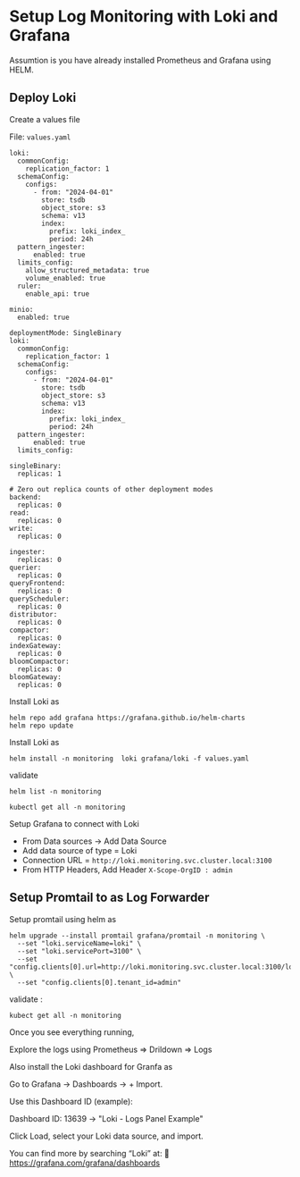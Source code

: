 # Setup Log Monitoring with Loki and Grafana 

Assumtion is you have already installed Prometheus and Grafana using HELM. 


## Deploy Loki 

Create a values file 

File: `values.yaml`

```
loki:
  commonConfig:
    replication_factor: 1
  schemaConfig:
    configs:
      - from: "2024-04-01"
        store: tsdb
        object_store: s3
        schema: v13
        index:
          prefix: loki_index_
          period: 24h
  pattern_ingester:
      enabled: true
  limits_config:
    allow_structured_metadata: true
    volume_enabled: true
  ruler:
    enable_api: true

minio:
  enabled: true

deploymentMode: SingleBinary
loki:
  commonConfig:
    replication_factor: 1
  schemaConfig:
    configs:
      - from: "2024-04-01"
        store: tsdb
        object_store: s3
        schema: v13
        index:
          prefix: loki_index_
          period: 24h
  pattern_ingester:
      enabled: true
  limits_config:

singleBinary:
  replicas: 1

# Zero out replica counts of other deployment modes
backend:
  replicas: 0
read:
  replicas: 0
write:
  replicas: 0

ingester:
  replicas: 0
querier:
  replicas: 0
queryFrontend:
  replicas: 0
queryScheduler:
  replicas: 0
distributor:
  replicas: 0
compactor:
  replicas: 0
indexGateway:
  replicas: 0
bloomCompactor:
  replicas: 0
bloomGateway:
  replicas: 0
```

Install Loki as 

```
helm repo add grafana https://grafana.github.io/helm-charts
helm repo update 
```

Install Loki as 

```
helm install -n monitoring  loki grafana/loki -f values.yaml
```

validate 
```
helm list -n monitoring 

kubectl get all -n monitoring 
```

Setup Grafana to connect with Loki 

  * From Data sources -> Add Data Source   
  * Add data source of type = Loki   
  * Connection URL = `http://loki.monitoring.svc.cluster.local:3100`  
  * From HTTP Headers, Add Header `X-Scope-OrgID : admin`


## Setup Promtail to as Log Forwarder 


Setup promtail using helm as  

```
helm upgrade --install promtail grafana/promtail -n monitoring \
  --set "loki.serviceName=loki" \
  --set "loki.servicePort=3100" \
  --set "config.clients[0].url=http://loki.monitoring.svc.cluster.local:3100/loki/api/v1/push" \
  --set "config.clients[0].tenant_id=admin"
```

validate : 

```
kubect get all -n monitoring 
```

Once you see everything running, 

Explore the logs using Prometheus => Drildown => Logs 

Also install the Loki dashboard for Granfa as 

Go to Grafana → Dashboards → + Import.

Use this Dashboard ID (example):

Dashboard ID: 13639 → "Loki - Logs Panel Example"

Click Load, select your Loki data source, and import.

You can find more by searching “Loki” at:
🔗 https://grafana.com/grafana/dashboards